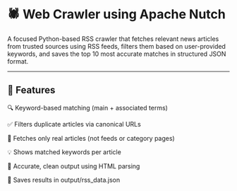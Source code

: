 # 🕷️ Web Crawler using Apache Nutch

A focused Python-based RSS crawler that fetches relevant news articles from trusted sources using RSS feeds, filters them based on user-provided keywords, and saves the top 10 most accurate matches in structured JSON format.

---

## 🚀 Features
🔍 Keyword-based matching (main + associated terms)

✅ Filters duplicate articles via canonical URLs

📄 Fetches only real articles (not feeds or category pages)

💡 Shows matched keywords per article

🧠 Accurate, clean output using HTML parsing

💾 Saves results in output/rss_data.json
